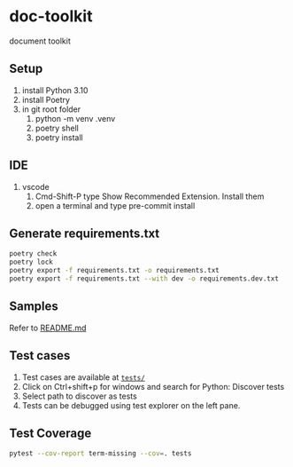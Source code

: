 # doc-toolkit

document toolkit

## Setup

1. install Python 3.10
2. install Poetry
3. in git root folder
   1. python -m venv .venv
   2. poetry shell
   3. poetry install

## IDE

1. vscode
   1. Cmd-Shift-P type Show Recommended Extension. Install them
   2. open a terminal and type pre-commit install

## Generate requirements.txt

```sh
poetry check
poetry lock
poetry export -f requirements.txt -o requirements.txt
poetry export -f requirements.txt --with dev -o requirements.dev.txt
```

## Samples

Refer to [README.md](./samples/README.md)

## Test cases

1. Test cases are available at [`tests/`](./tests/)
2. Click on Ctrl+shift+p for windows and search for Python: Discover tests
3. Select path to discover as tests
4. Tests can be debugged using test explorer on the left pane.

## Test Coverage

```sh
pytest --cov-report term-missing --cov=. tests
```
